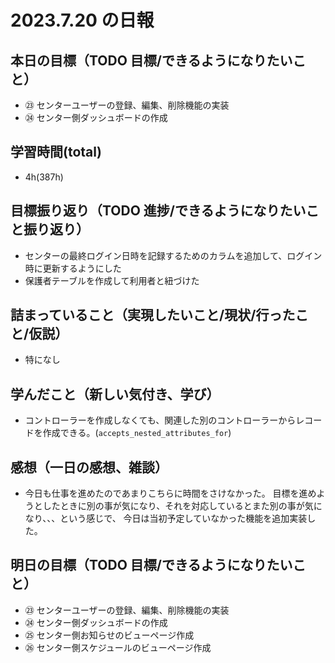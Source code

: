 # 2023.7.20 の日報

## 本日の目標（TODO 目標/できるようになりたいこと）

- ㉓ センターユーザーの登録、編集、削除機能の実装
- ㉔ センター側ダッシュボードの作成

## 学習時間(total)

- 4h(387h)

## 目標振り返り（TODO 進捗/できるようになりたいこと振り返り）

- センターの最終ログイン日時を記録するためのカラムを追加して、ログイン時に更新するようにした
- 保護者テーブルを作成して利用者と紐づけた

## 詰まっていること（実現したいこと/現状/行ったこと/仮説）

- 特になし

## 学んだこと（新しい気付き、学び）

- コントローラーを作成しなくても、関連した別のコントローラーからレコードを作成できる。(`accepts_nested_attributes_for`)

## 感想（一日の感想、雑談）

- 今日も仕事を進めたのであまりこちらに時間をさけなかった。
  目標を進めようとしたときに別の事が気になり、それを対応しているとまた別の事が気になり、、、という感じで、
  今日は当初予定していなかった機能を追加実装した。

## 明日の目標（TODO 目標/できるようになりたいこと）

- ㉓ センターユーザーの登録、編集、削除機能の実装
- ㉔ センター側ダッシュボードの作成
- ㉕ センター側お知らせのビューページ作成
- ㉖ センター側スケジュールのビューページ作成
